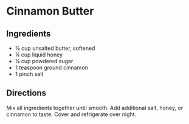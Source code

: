 # Cinnamon Butter

## Ingredients

- ½ cup unsalted butter, softened
- ¼ cup liquid honey
- ¼ cup powdered sugar
- 1 teaspoon ground cinnamon
- 1 pinch salt

## Directions

Mix all ingredients together until smooth. Add additional salt, honey, or
cinnamon to taste. Cover and refrigerate over night.
